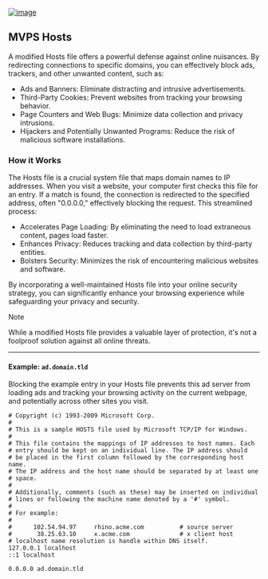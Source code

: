 [![image](https://github.com/user-attachments/assets/2dff01e7-b67b-40f0-9aa3-dfac455e172a)
](http://winhelp2002.mvps.org/hosts.htm)

## MVPS Hosts

A modified Hosts file offers a powerful defense against online nuisances. By redirecting connections to specific domains, you can effectively block ads, trackers, and other unwanted content, such as:

- Ads and Banners: Eliminate distracting and intrusive advertisements.
- Third-Party Cookies: Prevent websites from tracking your browsing behavior.
- Page Counters and Web Bugs: Minimize data collection and privacy intrusions.
- Hijackers and Potentially Unwanted Programs: Reduce the risk of malicious software installations.

### How it Works

The Hosts file is a crucial system file that maps domain names to IP addresses. When you visit a website, your computer first checks this file for an entry. If a match is found, the connection is redirected to the specified address, often "0.0.0.0," effectively blocking the request. This streamlined process:

- Accelerates Page Loading: By eliminating the need to load extraneous content, pages load faster.
- Enhances Privacy: Reduces tracking and data collection by third-party entities.
- Bolsters Security: Minimizes the risk of encountering malicious websites and software.

By incorporating a well-maintained Hosts file into your online security strategy, you can significantly enhance your browsing experience while safeguarding your privacy and security.

> [!NOTE]  
> While a modified Hosts file provides a valuable layer of protection, it's not a foolproof solution against all online threats.

---

#### Example: `ad.domain.tld`
Blocking the example entry in your Hosts file prevents this ad server from loading ads and tracking your browsing activity on the current webpage, and potentially across other sites you visit.

```hosts
# Copyright (c) 1993-2009 Microsoft Corp.
#
# This is a sample HOSTS file used by Microsoft TCP/IP for Windows.
#
# This file contains the mappings of IP addresses to host names. Each
# entry should be kept on an individual line. The IP address should
# be placed in the first column followed by the corresponding host name.
# The IP address and the host name should be separated by at least one
# space.
#
# Additionally, comments (such as these) may be inserted on individual
# lines or following the machine name denoted by a '#' symbol.
#
# For example:
#
#      102.54.94.97     rhino.acme.com          # source server
#       38.25.63.10     x.acme.com              # x client host
# localhost name resolution is handle within DNS itself.
127.0.0.1 localhost
::1 localhost

0.0.0.0 ad.domain.tld

```
